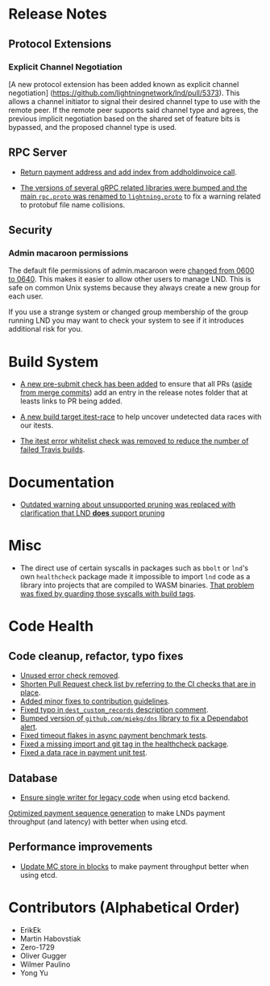 # Release Notes

## Protocol Extensions

### Explicit Channel Negotiation

[A new protocol extension has been added known as explicit channel negotiation]
(https://github.com/lightningnetwork/lnd/pull/5373). This allows a channel
initiator to signal their desired channel type to use with the remote peer. If
the remote peer supports said channel type and agrees, the previous implicit
negotiation based on the shared set of feature bits is bypassed, and the
proposed channel type is used.

## RPC Server

* [Return payment address and add index from
  addholdinvoice call](https://github.com/lightningnetwork/lnd/pull/5533).

* [The versions of several gRPC related libraries were bumped and the main
  `rpc.proto` was renamed to
  `lightning.proto`](https://github.com/lightningnetwork/lnd/pull/5473) to fix
  a warning related to protobuf file name collisions.

## Security 

### Admin macaroon permissions

The default file permissions of admin.macaroon were [changed from 0600 to
0640](https://github.com/lightningnetwork/lnd/pull/5534). This makes it easier
to allow other users to manage LND. This is safe on common Unix systems
because they always create a new group for each user.

If you use a strange system or changed group membership of the group running LND
you may want to check your system to see if it introduces additional risk for
you.

# Build System

* [A new pre-submit check has been
  added](https://github.com/lightningnetwork/lnd/pull/5520) to ensure that all
  PRs ([aside from merge
  commits](https://github.com/lightningnetwork/lnd/pull/5543)) add an entry in
  the release notes folder that at leasts links to PR being added.

* [A new build target itest-race](https://github.com/lightningnetwork/lnd/pull/5542) 
  to help uncover undetected data races with our itests.
* [The itest error whitelist check was removed to reduce the number of failed
  Travis builds](https://github.com/lightningnetwork/lnd/pull/5588).

# Documentation

* [Outdated warning about unsupported pruning was replaced with clarification that LND **does**
  support pruning](https://github.com/lightningnetwork/lnd/pull/5553)

# Misc

* The direct use of certain syscalls in packages such as `bbolt` or `lnd`'s own
  `healthcheck` package made it impossible to import `lnd` code as a library
  into projects that are compiled to WASM binaries. [That problem was fixed by
  guarding those syscalls with build tags](https://github.com/lightningnetwork/lnd/pull/5526).

# Code Health

## Code cleanup, refactor, typo fixes

* [Unused error check 
  removed](https://github.com/lightningnetwork/lnd/pull/5537).
* [Shorten Pull Request check list by referring to the CI checks that are 
  in place](https://github.com/lightningnetwork/lnd/pull/5545).
* [Added minor fixes to contribution guidelines](https://github.com/lightningnetwork/lnd/pull/5503).
* [Fixed typo in `dest_custom_records` description comment](https://github.com/lightningnetwork/lnd/pull/5541).
* [Bumped version of `github.com/miekg/dns` library to fix a Dependabot
  alert](https://github.com/lightningnetwork/lnd/pull/5576).
* [Fixed timeout flakes in async payment benchmark tests](https://github.com/lightningnetwork/lnd/pull/5579).
* [Fixed a missing import and git tag in the healthcheck package](https://github.com/lightningnetwork/lnd/pull/5582).
* [Fixed a data race in payment unit test](https://github.com/lightningnetwork/lnd/pull/5573).

## Database

* [Ensure single writer for legacy
  code](https://github.com/lightningnetwork/lnd/pull/5547) when using etcd
  backend.

[Optimized payment sequence generation](https://github.com/lightningnetwork/lnd/pull/5514/)
to make LNDs payment throughput (and latency) with better when using etcd.

## Performance improvements

* [Update MC store in blocks](https://github.com/lightningnetwork/lnd/pull/5515)
  to make payment throughput better when using etcd.

# Contributors (Alphabetical Order)
* ErikEk
* Martin Habovstiak
* Zero-1729
* Oliver Gugger
* Wilmer Paulino
* Yong Yu
